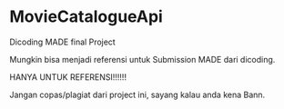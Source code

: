 # MovieCatalogueApi
Dicoding MADE final Project

Mungkin bisa menjadi referensi untuk Submission MADE dari dicoding.

HANYA UNTUK REFERENSI!!!!!!

Jangan copas/plagiat dari project ini, sayang kalau anda kena Bann.
